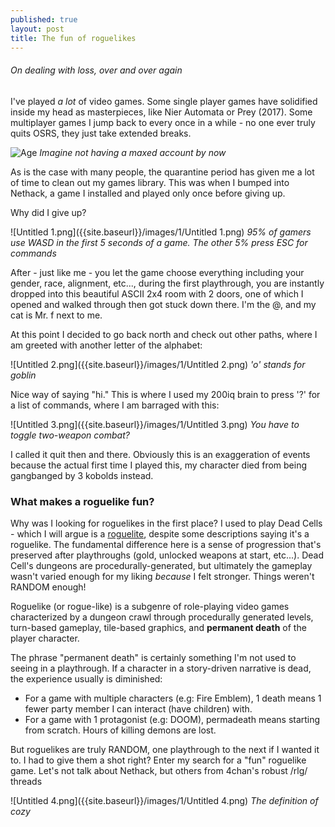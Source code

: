 ```yaml
---
published: true
layout: post
title: The fun of roguelikes
---
```

###### On dealing with loss, over and over again

I've played *a lot* of video games. Some single player games have solidified inside my head as masterpieces, like Nier Automata or Prey (2017). Some multiplayer games I jump back to every once in a while - no one ever truly quits OSRS, they just take extended breaks.

![Age]({{site.baseurl}}/images/1/Untitled.png)
_Imagine not having a maxed account by now_


As is the case with many people, the quarantine period has given me a lot of time to clean out my games library. This was when I bumped into Nethack, a game I installed and played only once before giving up.

Why did I give up?

![Untitled 1.png]({{site.baseurl}}/images/1/Untitled 1.png)
_95% of gamers use WASD in the first 5 seconds of a game. The other 5% press ESC for commands_

After - just like me - you let the game choose everything including your gender, race, alignment, etc..., during the first playthrough, you are instantly dropped into this beautiful ASCII 2x4 room with 2 doors, one of which I opened and walked through then got stuck down there. I'm the @, and my cat is Mr. f next to me.

At this point I decided to go back north and check out other paths, where I am greeted with another letter of the alphabet:

![Untitled 2.png]({{site.baseurl}}/images/1/Untitled 2.png)
_'o' stands for goblin_

Nice way of saying "hi." This is where I used my 200iq brain to press '?' for a list of commands, where I am barraged with this:

![Untitled 3.png]({{site.baseurl}}/images/1/Untitled 3.png)
_You have to toggle two-weapon combat?_

I called it quit then and there. Obviously this is an exaggeration of events because the actual first time I played this, my character died from being gangbanged by 3 kobolds instead.

### What makes a roguelike fun?

Why was I looking for roguelikes in the first place? I used to play Dead Cells - which I will argue is a [roguelite](https://old.reddit.com/r/roguelites/wiki/platformers), despite some descriptions saying it's a roguelike. The fundamental difference here is a sense of progression that's preserved after playthroughs (gold, unlocked weapons at start, etc...). Dead Cell's dungeons are procedurally-generated, but ultimately the gameplay wasn't varied enough for my liking *because* I felt stronger. Things weren't RANDOM enough!

Roguelike (or rogue-like) is a subgenre of role-playing video games characterized by a dungeon crawl through procedurally generated levels, turn-based gameplay, tile-based graphics, and **permanent death** of the player character.

The phrase "permanent death" is certainly something I'm not used to seeing in a playthrough. If a character in a story-driven narrative is dead, the experience usually is diminished:

- For a game with multiple characters (e.g: Fire Emblem), 1 death means 1 fewer party member I can interact (have children) with.
- For a game with 1 protagonist (e.g: DOOM), permadeath means starting from scratch. Hours of killing demons are lost.

But roguelikes are truly RANDOM, one playthrough to the next if I wanted it to. I had to give them a shot right? Enter my search for a "fun" roguelike game. Let's not talk about Nethack, but others from 4chan's robust /rlg/ threads

![Untitled 4.png]({{site.baseurl}}/images/1/Untitled 4.png)
_The definition of cozy_